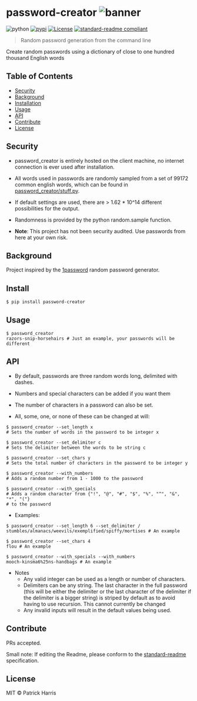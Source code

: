 # password-creator ![banner](https://raw.githubusercontent.com/patrickleweryharris/password_creator/master/img/logo.png)


![python](https://img.shields.io/badge/python-3-blue.svg?style=flat-square)
[![pypi](https://img.shields.io/badge/pypi-v1.1.0-blue.svg?style=flat-square)](https://pypi.python.org/pypi/password-creator) [![License](https://img.shields.io/badge/license-MIT-blue.svg?style=flat-square)](https://github.com/patrickleweryharris/password_creator/blob/master/LICENSE.txt) [![standard-readme compliant](https://img.shields.io/badge/standard--readme-OK-green.svg?style=flat-square)](https://github.com/RichardLitt/standard-readme)


> Random password generation from the command line

Create random passwords using a dictionary of close to one hundred thousand English words

## Table of Contents

- [Security](#security)
- [Background](#background)
- [Installation](#installation)
- [Usage](#usage)
- [API](#api)
- [Contribute](#contribute)
- [License](#license)

## Security

- password_creator is entirely hosted on the client machine, no internet connection is ever used after installation.

- All words used in passwords are randomly sampled from a set of 99172 common english words, which can be found in [password_creator/stuff.py](https://github.com/patrickleweryharris/password_creator/blob/master/password_creator/stuff.py).

- If default settings are used, there are > 1.62 * 10^14 different possibilities for the output.

- Randomness is provided by the python random.sample function.

- **Note**: This project has not been security audited. Use passwords from here at your own risk.

## Background

Project inspired by the [1password](https://github.com/AgileBits) random password generator.

## Install

```shell
$ pip install password-creator
```

## Usage

```shell
$ password_creator
razors-snip-horsehairs # Just an example, your passwords will be different
```

## API
- By default, passwords are three random words long, delimited with dashes.

- Numbers and special characters can be added if you want them

- The number of characters in a password can also be set.

- All, some, one, or none of these can be changed at will:

```shell
$ password_creator --set_length x
# Sets the number of words in the password to be integer x
```

```shell
$ password_creator --set_delimiter c
# Sets the delimiter between the words to be string c
```
```shell
$ password_creator --set_chars y
# Sets the total number of characters in the password to be integer y
```
```shell
$ password_creator --with_numbers
# Adds a random number from 1 - 1000 to the password
```
```shell
$ password_creator --with_specials
# Adds a random character from {"!", "@", "#", "$", "%", "^", "&", "*", "("}
# to the password
```
- Examples:
```shell
$ password_creator --set_length 6 --set_delimiter /
stumbles/almanacs/weevils/exemplified/spiffy/mortises # An example
```
```shell
$ password_creator --set_chars 4
flou # An example
```
```shell
$ password_creator --with_specials --with_numbers                                    
mooch-kinsma6%25ns-handbags # An example
```
- Notes
  - Any valid integer can be used as a length or number of characters.
  - Delimiters can be any string. The last character in the full password (this will be either the delimiter or the last character of the delimiter if the delimiter is a bigger string) is striped by default as to avoid having to use recursion. This cannot currently be changed
  - Any invalid inputs will result in the default values being used.  

## Contribute

PRs accepted.

Small note: If editing the Readme, please conform to the [standard-readme](https://github.com/RichardLitt/standard-readme) specification.

## License

MIT © Patrick Harris
